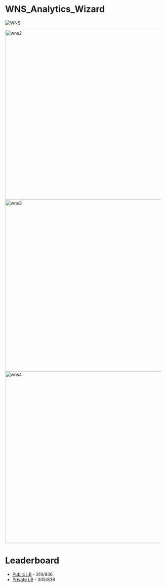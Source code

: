 # WNS_Analytics_Wizard

![WNS](https://user-images.githubusercontent.com/25604111/71590160-6f6b4a80-2b4d-11ea-9ca0-c15d97ff582c.jpg)

<img width="549" alt="wns2" src="https://user-images.githubusercontent.com/25604111/71590309-fb7d7200-2b4d-11ea-933a-63c20dfeb642.png">

<img width="554" alt="wns3" src="https://user-images.githubusercontent.com/25604111/71590324-0801ca80-2b4e-11ea-9a15-507893428da9.png">

<img width="555" alt="wns4" src="https://user-images.githubusercontent.com/25604111/71590332-12bc5f80-2b4e-11ea-9400-889ea78154b5.png">

# Leaderboard
* [Public LB](https://datahack.analyticsvidhya.com/contest/ltfs-datascience-finhack-an-online-hackathon/lb) - 318/836
* [Private LB](https://datahack.analyticsvidhya.com/contest/ltfs-datascience-finhack-an-online-hackathon/pvt_lb) - 305/836
